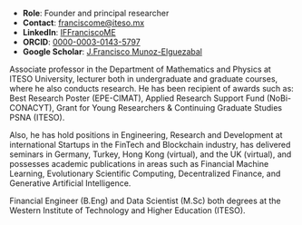 
- **Role**: Founder and principal researcher 
- **Contact**: [franciscome@iteso.mx](mailto:franciscome@iteso.mx)
- **LinkedIn**: [IFFranciscoME](https://www.linkedin.com/in/iffranciscome/)
- **ORCID**: [0000-0003-0143-5797](https://orcid.org/my-orcid?orcid=0000-0003-0143-5797)
- **Google Scholar**: [J.Francisco Munoz-Elguezabal](https://scholar.google.com/citations?user=YCYZYS0AAAAJ&hl=es)

Associate professor in the Department of Mathematics and Physics at ITESO University, lecturer both in undergraduate and graduate courses, where he also conducts research. He has been recipient of awards such as: Best Research Poster (EPE-CIMAT), Applied Research Support Fund (NoBi-CONACYT), Grant for Young Researchers & Continuing Graduate Studies PSNA (ITESO). 

Also, he has hold positions in Engineering, Research and Development at international Startups in the FinTech and Blockchain industry, has delivered seminars in Germany, Turkey, Hong Kong (virtual), and the UK (virtual), and possesses academic publications in areas such as Financial Machine Learning, Evolutionary Scientific Computing, Decentralized Finance, and Generative Artificial Intelligence.

Financial Engineer (B.Eng) and Data Scientist (M.Sc) both degrees at the Western Institute of Technology and Higher Education (ITESO).
